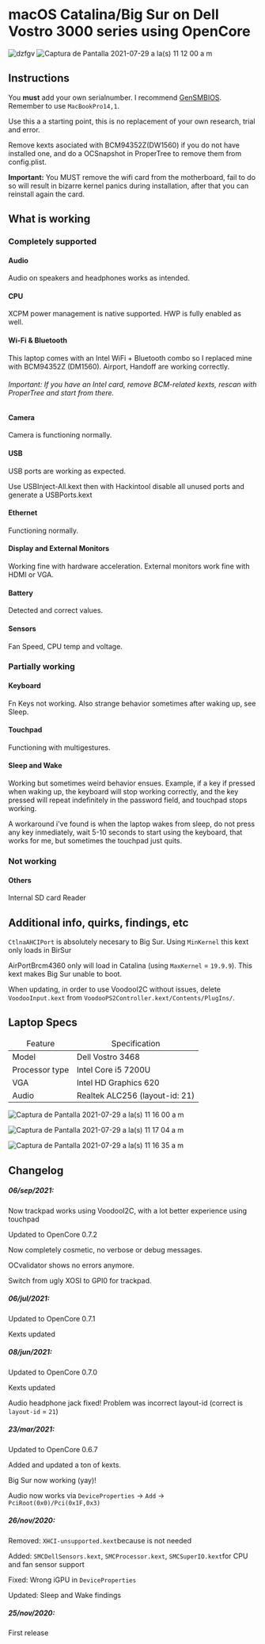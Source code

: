 <h1>macOS Catalina/Big Sur on Dell Vostro 3000 series using OpenCore</h1>

![dzfgv](https://user-images.githubusercontent.com/37314164/127522651-94c034cb-848d-43b6-9519-7aca059e20c0.png)
![Captura de Pantalla 2021-07-29 a la(s) 11 12 00 a  m](https://user-images.githubusercontent.com/37314164/127522694-d163089f-451b-4621-840c-5d62fa7ee522.png)



## Instructions

You **must** add your own serialnumber. I recommend [GenSMBIOS](https://github.com/corpnewt/GenSMBIOS). Remember to use `MacBookPro14,1`. 

Use this a a starting point, this is no replacement of your own research, trial and error.

Remove kexts asociated with BCM94352Z(DW1560) if you do not have installed one, and do a OCSnapshot in ProperTree to remove them from config.plist. 

**Important:** You MUST remove the wifi card from the motherboard, fail to do so will result in bizarre kernel panics during installation, after that you can reinstall again the card.

## What is working

### Completely supported

#### Audio

Audio on speakers and headphones works as intended.

#### CPU

XCPM power management is native supported. HWP is fully enabled as well.

#### Wi-Fi & Bluetooth

This laptop comes with an Intel WiFi + Bluetooth combo so I replaced mine with BCM94352Z (DM1560). 
Airport, Handoff are working correctly.

###### Important: If you have an Intel card, remove BCM-related kexts, rescan with ProperTree and start from there.

#### Camera

Camera is functioning normally.

#### USB

USB ports are working as expected.

Use USBInject-All.kext then with Hackintool disable all unused ports and generate a USBPorts.kext

#### Ethernet

Functioning normally.

#### Display and External Monitors

Working fine with hardware acceleration. External monitors work fine with HDMI or VGA.

#### Battery

Detected and correct values.

#### Sensors

Fan Speed, CPU temp and voltage.

### Partially working

#### Keyboard

Fn Keys not working. Also strange behavior sometimes after waking up, see Sleep.

#### Touchpad

Functioning with multigestures.

#### Sleep and Wake

Working but sometimes weird behavior ensues. Example, if a key if pressed when waking up, the keyboard will stop working correctly, and the key pressed will repeat indefinitely in the password field, and touchpad stops working.

A workaround i've found is when the laptop wakes from sleep, do not press any key inmediately, wait 5-10 seconds to start using the keyboard, that works for me, but sometimes the touchpad just quits.

### Not working

#### Others

Internal SD card Reader


## Additional info, quirks, findings, etc 

`CtlnaAHCIPort` is absolutely necesary to Big Sur. Using `MinKernel` this kext only loads in BirSur 

AirPortBrcm4360 only will load in Catalina (using `MaxKernel` = `19.9.9`). This kext makes Big Sur unable to boot.

When updating, in order to use VoodooI2C without issues, delete `VoodooInput.kext` from `VoodooPS2Controller.kext/Contents/PlugIns/`.

<h2>Laptop Specs</h2>
<table>
  <thead>
    <tr>
      <td style="text-align: center">Feature</td>
      <td style="text-align: center">Specification</td>
    </tr>
  </thead>
  <tbody>
    <tr>
      <td>Model</td>
      <td>Dell Vostro 3468</td>
    </tr>
    <tr>
      <td>Processor type</td>
      <td>Intel Core i5 7200U</td>
    </tr>
     <tr>
      <td>VGA</td>
      <td>Intel HD Graphics 620</td>
    </tr>
    <tr>
      <td>Audio</td>
      <td>Realtek ALC256 (layout-id: 21)</td>
    </tr>
    <tr>
    </tr>
  </tbody>
</table>

![Captura de Pantalla 2021-07-29 a la(s) 11 16 00 a  m](https://user-images.githubusercontent.com/37314164/127522685-8d8b5791-a97b-41ec-ba6d-51e70ba82f12.png)

![Captura de Pantalla 2021-07-29 a la(s) 11 17 04 a  m](https://user-images.githubusercontent.com/37314164/127522701-539e44bc-73d7-4426-a8cf-9eee6fdcd7f6.png)

![Captura de Pantalla 2021-07-29 a la(s) 11 16 35 a  m](https://user-images.githubusercontent.com/37314164/127522708-c5c77309-7c38-400f-8c13-59466aade2e3.png)

## Changelog

##### 06/sep/2021:

Now trackpad works using VoodooI2C, with a lot better experience using touchpad

Updated to OpenCore 0.7.2

Now completely cosmetic, no verbose or debug messages.

OCvalidator shows no errors anymore.

Switch from ugly XOSI to GPI0 for trackpad. 

##### 06/jul/2021:

Updated to OpenCore 0.7.1

Kexts updated

##### 08/jun/2021:

Updated to OpenCore 0.7.0

Kexts updated

Audio headphone jack fixed!  Problem was incorrect layout-id (correct is `layout-id` = `21`)

##### 23/mar/2021:

Updated to OpenCore 0.6.7

Added and updated a ton of kexts.

Big Sur now working (yay)!

Audio now works via `DeviceProperties` -> `Add` -> `PciRoot(0x0)/Pci(0x1F,0x3)`

##### 26/nov/2020: 

Removed: `XHCI-unsupported.kext`because is not needed

Added: `SMCDellSensors.kext`, `SMCProcessor.kext`, `SMCSuperIO.kext`for CPU and fan sensor support

Fixed: Wrong iGPU in `DeviceProperties`

Updated: Sleep and Wake findings

##### 25/nov/2020: 

First release
